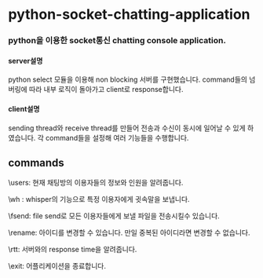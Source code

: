 # python-socket-chatting-application


### python을 이용한 socket통신 chatting console application. 

#### server설명
python select 모듈을 이용해 non blocking 서버를 구현했습니다. command들의 넘버링에 따라 내부 로직이 돌아가고 client로 response합니다. 

#### client설명
sending thread와 receive thread를 만들어 전송과 수신이 동시에 일어날 수 있게 하였습니다. 각 command들을 설정해 여러 기능들을 수행합니다.




## commands

\users: 현재 채팅방의 이용자들의 정보와 인원을 알려줍니다. 

\wh : whisper의 기능으로 특정 이용자에게 귓속말을 보냅니다.

\fsend: file send로 모든 이용자들에게 보낼 파일을 전송시킬수 있습니다.

\rename: 아이디를 변경할 수 있습니다. 만일 중복된 아이디라면 변경할 수 없습니다. 

\rtt: 서버와의 response time을 알려줍니다.

\exit: 어플리케이션을 종료합니다.

